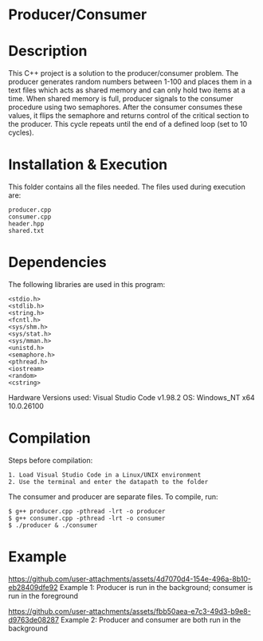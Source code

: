 # Producer/Consumer
# Description
This C++ project is a solution to the producer/consumer problem. The producer generates random numbers between 1-100 and places them in a text files which acts as shared memory and can only hold two items at a time. When shared memory is full, producer signals to the consumer procedure using two semaphores. After the consumer consumes these values, it flips the semaphore and returns control of the critical section to the producer. This cycle repeats until the end of a defined loop (set to 10 cycles).
# Installation & Execution
This folder contains all the files needed.
The files used during execution are:
```
producer.cpp
consumer.cpp
header.hpp
shared.txt
```
# Dependencies
The following libraries are used in this program:
```
<stdio.h>
<stdlib.h>
<string.h>
<fcntl.h>
<sys/shm.h>
<sys/stat.h>
<sys/mman.h>
<unistd.h>
<semaphore.h>
<pthread.h>
<iostream>
<random>
<cstring>
```
Hardware Versions used:
Visual Studio Code v1.98.2
OS: Windows_NT x64 10.0.26100
# Compilation
Steps before compilation:
```
1. Load Visual Studio Code in a Linux/UNIX environment
2. Use the terminal and enter the datapath to the folder
```
The consumer and producer are separate files. To compile, run:
```
$ g++ producer.cpp -pthread -lrt -o producer
$ g++ consumer.cpp -pthread -lrt -o consumer
$ ./producer & ./consumer
```
# Example
https://github.com/user-attachments/assets/4d7070d4-154e-496a-8b10-eb28409dfe92
Example 1: Producer is run in the background; consumer is run in the foreground

https://github.com/user-attachments/assets/fbb50aea-e7c3-49d3-b9e8-d9763de08287
Example 2: Producer and consumer are both run in the background

